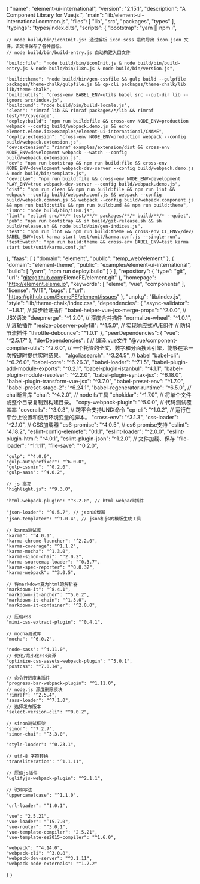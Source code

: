 {
  "name": "element-ui-international",
  "version": "2.15.1",
  "description": "A Component Library for Vue.js.",
  "main": "lib/element-ui-international.common.js",
  "files": [
    "lib",
    "src",
    "packages",
    "types"
  ],
  "typings": "types/index.d.ts",
  "scripts": {
    "bootstrap": "yarn || npm i",

    // node build/bin/iconInit.js: 通过解析 icon.scss 最终导出 icon.json 文件，该文件保存了各种图标。
    // node build/bin/build-entry.js 自动构建入口文件

    "build:file": "node build/bin/iconInit.js & node build/bin/build-entry.js & node build/bin/i18n.js & node build/bin/version.js",

    "build:theme": "node build/bin/gen-cssfile && gulp build --gulpfile packages/theme-chalk/gulpfile.js && cp-cli packages/theme-chalk/lib lib/theme-chalk",
    "build:utils": "cross-env BABEL_ENV=utils babel src --out-dir lib --ignore src/index.js",
    "build:umd": "node build/bin/build-locale.js",
    "clean": "rimraf lib && rimraf packages/*/lib && rimraf test/**/coverage",
    "deploy:build": "npm run build:file && cross-env NODE_ENV=production webpack --config build/webpack.demo.js && echo element.eleme.io>>examples/element-ui-international/CNAME",
    "deploy:extension": "cross-env NODE_ENV=production webpack --config build/webpack.extension.js",
    "dev:extension": "rimraf examples/extension/dist && cross-env NODE_ENV=development webpack --watch --config build/webpack.extension.js",
    "dev": "npm run bootstrap && npm run build:file && cross-env NODE_ENV=development webpack-dev-server --config build/webpack.demo.js & node build/bin/template.js",
    "dev:play": "npm run build:file && cross-env NODE_ENV=development PLAY_ENV=true webpack-dev-server --config build/webpack.demo.js",
    "dist": "npm run clean && npm run build:file && npm run lint && webpack --config build/webpack.conf.js && webpack --config build/webpack.common.js && webpack --config build/webpack.component.js && npm run build:utils && npm run build:umd && npm run build:theme",
    "i18n": "node build/bin/i18n.js",
    "lint": "eslint src/**/* test/**/* packages/**/* build/**/* --quiet",
    "pub": "npm run bootstrap && sh build/git-release.sh && sh build/release.sh && node build/bin/gen-indices.js",
    "test": "npm run lint && npm run build:theme && cross-env CI_ENV=/dev/ BABEL_ENV=test karma start test/unit/karma.conf.js --single-run",
    "test:watch": "npm run build:theme && cross-env BABEL_ENV=test karma start test/unit/karma.conf.js"
  },
  "faas": [
    {
      "domain": "element",
      "public": "temp_web/element"
    },
    {
      "domain": "element-theme",
      "public": "examples/element-ui-international",
      "build": [
        "yarn",
        "npm run deploy:build"
      ]
    }
  ],
  "repository": {
    "type": "git",
    "url": "git@github.com:ElemeFE/element.git"
  },
  "homepage": "http://element.eleme.io",
  "keywords": [
    "eleme",
    "vue",
    "components"
  ],
  "license": "MIT",
  "bugs": {
    "url": "https://github.com/ElemeFE/element/issues"
  },
  "unpkg": "lib/index.js",
  "style": "lib/theme-chalk/index.css",
  "dependencies": {
    "async-validator": "~1.8.1", // 异步验证插件
    "babel-helper-vue-jsx-merge-props": "^2.0.0", // JSX语法
    "deepmerge": "^1.2.0", // 深度合并插件
    "normalize-wheel": "^1.0.1", // 滚轮插件
    "resize-observer-polyfill": "^1.5.0", // 实现响应式VUE组件
    // 防抖节流插件
    "throttle-debounce": "^1.0.1"
  },
  "peerDependencies": {
    "vue": "^2.5.17"
  },
  "devDependencies": {
    // 编译.vue文件
    "@vue/component-compiler-utils": "^2.6.0",
    // 一个托管的全文、数字和分面搜索引擎，能够在第一次按键时提供实时结果。
    "algoliasearch": "^3.24.5",
    // babel
    "babel-cli": "^6.26.0",
    "babel-core": "^6.26.3",
    "babel-loader": "^7.1.5",
    "babel-plugin-add-module-exports": "^0.2.1",
    "babel-plugin-istanbul": "^4.1.1",
    "babel-plugin-module-resolver": "^2.2.0",
    "babel-plugin-syntax-jsx": "^6.18.0",
    "babel-plugin-transform-vue-jsx": "^3.7.0",
    "babel-preset-env": "^1.7.0",
    "babel-preset-stage-2": "^6.24.1",
    "babel-regenerator-runtime": "^6.5.0",
    // chai断言库
    "chai": "^4.2.0",
    // node fs工具
    "chokidar": "^1.7.0",
    // 将单个文件或整个目录复制到构建目录。
    "copy-webpack-plugin": "^5.0.0",
    // 代码测试覆盖率
    "coveralls": "^3.0.3",
    // 跨平台支持UNIX命令
    "cp-cli": "^1.0.2",
    // 运行在平台上设置和使用环境变量的脚本。
    "cross-env": "^3.1.3",
    "css-loader": "^2.1.0", // CSS加载器
    "es6-promise": "^4.0.5", // es6 promise支持
    "eslint": "4.18.2",
    "eslint-config-elemefe": "0.1.1",
    "eslint-loader": "^2.0.0",
    "eslint-plugin-html": "^4.0.1",
    "eslint-plugin-json": "^1.2.0",
    // 文件加载、保存
    "file-loader": "^1.1.11",
    "file-save": "^0.2.0",

    "gulp": "^4.0.0",
    "gulp-autoprefixer": "^6.0.0",
    "gulp-cssmin": "^0.2.0",
    "gulp-sass": "^4.0.2",

    // js 高亮
    "highlight.js": "^9.3.0",

    "html-webpack-plugin": "^3.2.0", // html webpack插件

    "json-loader": "^0.5.7", // json加载器
    "json-templater": "^1.0.4", // json和js的模版生成工具

    // karma测试库
    "karma": "^4.0.1",
    "karma-chrome-launcher": "^2.2.0",
    "karma-coverage": "^1.1.2",
    "karma-mocha": "^1.3.0",
    "karma-sinon-chai": "^2.0.2",
    "karma-sourcemap-loader": "^0.3.7",
    "karma-spec-reporter": "^0.0.32",
    "karma-webpack": "^3.0.5",
    
    // 将markdown变为html的解析器
    "markdown-it": "^8.4.1",
    "markdown-it-anchor": "^5.0.2",
    "markdown-it-chain": "^1.3.0",
    "markdown-it-container": "^2.0.0",

    // 压缩css
    "mini-css-extract-plugin": "^0.4.1",

    // mocha测试库
    "mocha": "^6.0.2",

    "node-sass": "^4.11.0",
    // 优化/最小化css资源
    "optimize-css-assets-webpack-plugin": "^5.0.1",
    "postcss": "^7.0.14",

    // 命令行进度条插件
    "progress-bar-webpack-plugin": "^1.11.0",
    // node.js 深度删除模块
    "rimraf": "^2.5.4",
    "sass-loader": "^7.1.0",
    // 选择发布版本
    "select-version-cli": "^0.0.2",

    // sinon测试框架
    "sinon": "^7.2.7",
    "sinon-chai": "^3.3.0",

    "style-loader": "^0.23.1",

    // utf-8 字符转换
    "transliteration": "^1.1.11",

    // 压缩js插件
    "uglifyjs-webpack-plugin": "^2.1.1",

    // 驼峰写法
    "uppercamelcase": "^1.1.0",

    "url-loader": "^1.0.1",

    "vue": "2.5.21",
    "vue-loader": "^15.7.0",
    "vue-router": "^3.0.1",
    "vue-template-compiler": "2.5.21",
    "vue-template-es2015-compiler": "^1.6.0",

    "webpack": "^4.14.0",
    "webpack-cli": "^3.0.8",
    "webpack-dev-server": "^3.1.11",
    "webpack-node-externals": "^1.7.2"
  }
}
